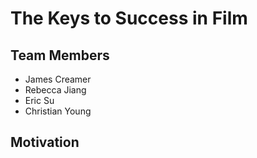 # The Keys to Success in Film

## Team Members
* James Creamer
* Rebecca Jiang
* Eric Su
* Christian Young

## Motivation